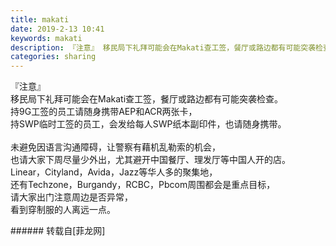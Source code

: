 ```yaml
---
title: makati
date: 2019-2-13 10:41
keywords: makati
description: 『注意』 移民局下礼拜可能会在Makati查工签，餐厅或路边都有可能突袭检查。 持9G工签的员工请随身携带AEP和ACR两张卡， 持SWP临时工签的员工，会发给每人SWP纸本副印件，也请随身携带。 未避免因语言沟通障碍，让警察有藉机乱勒索的机会， 也请大家下周尽量少外出，尤其避开中国餐厅、理发厅等中国人开的店。 Linear，Cityland，Avida，Jazz等华人多的聚集地， 还有Techzone，Burgandy，RCBC，Pbcom周围都会是重点目标， 请大家出门注意周边是否异常， 看到穿制服的人离远一点。
categories: sharing
---
```

<td class="t_f" id="postmessage_2984759">

『注意』 <br/>
移民局下礼拜可能会在Makati查工签，餐厅或路边都有可能突袭检查。 <br/>
持9G工签的员工请随身携带AEP和ACR两张卡， <br/>
持SWP临时工签的员工，会发给每人SWP纸本副印件，也请随身携带。 <br/>
<br/>
未避免因语言沟通障碍，让警察有藉机乱勒索的机会， <br/>
也请大家下周尽量少外出，尤其避开中国餐厅、理发厅等中国人开的店。 <br/>
Linear，Cityland，Avida，Jazz等华人多的聚集地， <br/>
还有Techzone，Burgandy，RCBC，Pbcom周围都会是重点目标， <br/>
请大家出门注意周边是否异常， <br/>
看到穿制服的人离远一点。<br/>
</td>
###### 转载自[菲龙网]